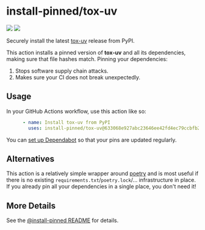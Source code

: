 
# install-pinned/tox-uv
<!-- !!!!!!!!!!!!!!!!!!!!!!!!!!!!!!!!!!!!!!!!!!!!!!!!!!! -->
<!-- ⚠️auto-generated from init.py, do not edit manually ⚠️-->
<!-- !!!!!!!!!!!!!!!!!!!!!!!!!!!!!!!!!!!!!!!!!!!!!!!!!!! -->

![](https://shields.io/badge/python-%3E=3.8-blue)
![](https://shields.io/badge/runner%20os-Windows%20%7C%20Linux%20%7C%20macOS-blue)

Securely install the latest [tox-uv](https://pypi.org/project/tox-uv/) release from PyPI.

This action installs a pinned version of **tox-uv** and all its dependencies,         making sure that file hashes match. Pinning your dependencies:

 1. Stops software supply chain attacks.
 2. Makes sure your CI does not break unexpectedly.

## Usage

In your GitHub Actions workflow, use this action like so:

```yaml
      - name: Install tox-uv from PyPI
        uses: install-pinned/tox-uv@633068e927abc23646ee42fd4ec79ccbfb225111  # 1.13.0
```

You can [set up Dependabot](https://docs.github.com/en/code-security/dependabot/working-with-dependabot/keeping-your-actions-up-to-date-with-dependabot#example-dependabotyml-file-for-github-actions)
so that your pins are updated regularly.

## Alternatives

This action is a relatively simple wrapper around [poetry](https://python-poetry.org/)         and is most useful if there is no existing `requirements.txt`/`poetry.lock`/... infrastructure in place.         If you already pin all your dependencies in a single place, you don't need it!

## More Details

See the [@install-pinned README](https://github.com/install-pinned) for details.
